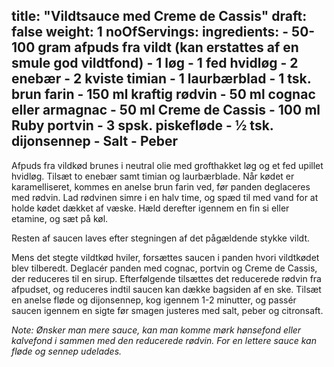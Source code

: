 title: "Vildtsauce med Creme de Cassis"
draft: false
weight: 1
noOfServings: 
ingredients:
	- 50-100 gram afpuds fra vildt (kan erstattes af en smule god vildtfond)
	- 1 løg
	- 1 fed hvidløg
	- 2 enebær
	- 2 kviste timian
	- 1 laurbærblad
	- 1 tsk. brun farin
	- 150 ml kraftig rødvin
	- 50 ml cognac eller armagnac
	- 50 ml Creme de Cassis
	- 100 ml Ruby portvin
	- 3 spsk. piskefløde
	- ½ tsk. dijonsennep
	- Salt
	- Peber
---

Afpuds fra vildkød brunes i neutral olie med grofthakket løg og et fed
upillet hvidløg. Tilsæt to enebær samt timian og laurbærblade. Når kødet
er karamelliseret, kommes en anelse brun farin ved, før panden
deglaceres med rødvin. Lad rødvinen simre i en halv time, og spæd til
med vand for at holde kødet dækket af væske. Hæld derefter igennem en
fin si eller etamine, og sæt på køl.

Resten af saucen laves efter stegningen af det pågældende stykke vildt.

Mens det stegte vildtkød hviler, forsættes saucen i panden hvori
vildtkødet blev tilberedt. Deglacér panden med cognac, portvin og Creme
de Cassis, der reduceres til en sirup. Efterfølgende tilsættes det
reducerede rødvin fra afpudset, og reduceres indtil saucen kan dække
bagsiden af en ske. Tilsæt en anelse fløde og dijonsennep, kog igennem
1-2 minutter, og passér saucen igennem en sigte før smagen justeres med
salt, peber og citronsaft.

*Note: Ønsker man mere sauce, kan man komme mørk hønsefond eller
kalvefond i sammen med den reducerede rødvin. For en lettere sauce kan
fløde og sennep udelades.*

